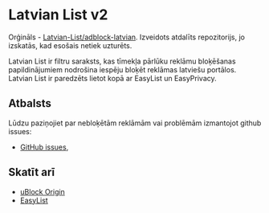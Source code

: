 # Latvian List v2

Orģināls - [Latvian-List/adblock-latvian](https://github.com/Latvian-List/adblock-latvian). Izveidots atdalīts repozitorijs, jo izskatās, kad esošais netiek uzturēts.  

Latvian List ir filtru saraksts, kas tīmekļa pārlūku reklāmu bloķēšanas papildinājumiem nodrošina iespēju bloķēt reklāmas latviešu portālos. Latvian List ir paredzēts lietot kopā ar EasyList un EasyPrivacy.

## Atbalsts
Lūdzu paziņojiet par nebloķētām reklāmām vai problēmām izmantojot github issues:

* [GitHub issues](https://github.com/gatisr/adblock-latvian/issues),

## Skatīt arī
 * [uBlock Origin](https://github.com/gorhill/uBlock)
 * [EasyList](https://easylist.to/)
